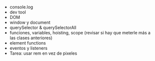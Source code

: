 * console.log
* dev tool
* DOM
* window y document
* querySelector & querySelectorAll
* funciones, variables, hoisting, scope (revisar si hay que meterle más a las clases anteriores)
* element functions
* eventos y listeners
* Tarea: usar rem en vez de pixeles
